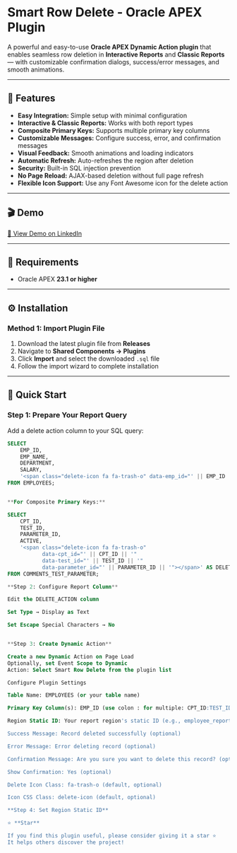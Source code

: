 # **Smart Row Delete - Oracle APEX Plugin**

A powerful and easy-to-use **Oracle APEX Dynamic Action plugin** that enables seamless row deletion in **Interactive Reports** and **Classic Reports** — with customizable confirmation dialogs, success/error messages, and smooth animations.

---

## 🚀 **Features**

- **Easy Integration:** Simple setup with minimal configuration  
- **Interactive & Classic Reports:** Works with both report types  
- **Composite Primary Keys:** Supports multiple primary key columns  
- **Customizable Messages:** Configure success, error, and confirmation messages  
- **Visual Feedback:** Smooth animations and loading indicators  
- **Automatic Refresh:** Auto-refreshes the region after deletion  
- **Security:** Built-in SQL injection prevention  
- **No Page Reload:** AJAX-based deletion without full page refresh  
- **Flexible Icon Support:** Use any Font Awesome icon for the delete action  

---

## 🎬 **Demo**

[🔗 View Demo on LinkedIn](https://www.linkedin.com/posts/muhammad-sajid-0590a5120_oracleapex-lowcode-plugindevelopment-activity-7382403775245991936-9-X2?utm_source=share&utm_medium=member_desktop&rcm=ACoAAB3pzAUBkctXn1sXWVI2RXIA7A_YlmUTxco)

---

## 🧩 **Requirements**

- Oracle APEX **23.1 or higher**

---

## ⚙️ **Installation**

### **Method 1: Import Plugin File**

1. Download the latest plugin file from **Releases**  
2. Navigate to **Shared Components → Plugins**  
3. Click **Import** and select the downloaded `.sql` file  
4. Follow the import wizard to complete installation  

---

## 🏁 **Quick Start**

### **Step 1: Prepare Your Report Query**

Add a delete action column to your SQL query:

```sql
SELECT   
    EMP_ID,  
    EMP_NAME,  
    DEPARTMENT,  
    SALARY,  
    '<span class="delete-icon fa fa-trash-o" data-emp_id="' || EMP_ID || '"></span>' AS DELETE_ACTION  
FROM EMPLOYEES;


**For Composite Primary Keys:**

SELECT   
    CPT_ID,  
    TEST_ID,  
    PARAMETER_ID,  
    ACTIVE,  
    '<span class="delete-icon fa fa-trash-o"   
           data-cpt_id="' || CPT_ID || '"   
           data-test_id="' || TEST_ID || '"   
           data-parameter_id="' || PARAMETER_ID || '"></span>' AS DELETE_ACTION  
FROM COMMENTS_TEST_PARAMETER;

**Step 2: Configure Report Column**

Edit the DELETE_ACTION column

Set Type → Display as Text

Set Escape Special Characters → No


**Step 3: Create Dynamic Action**

Create a new Dynamic Action on Page Load
Optionally, set Event Scope to Dynamic
Action: Select Smart Row Delete from the plugin list

Configure Plugin Settings

Table Name: EMPLOYEES (or your table name)

Primary Key Column(s): EMP_ID (use colon : for multiple: CPT_ID:TEST_ID:PARAMETER_ID)

Region Static ID: Your report region's static ID (e.g., employee_report)

Success Message: Record deleted successfully (optional)

Error Message: Error deleting record (optional)

Confirmation Message: Are you sure you want to delete this record? (optional)

Show Confirmation: Yes (optional)

Delete Icon Class: fa-trash-o (default, optional)

Icon CSS Class: delete-icon (default, optional)

**Step 4: Set Region Static ID**

⭐ **Star**

If you find this plugin useful, please consider giving it a star ⭐
It helps others discover the project!

